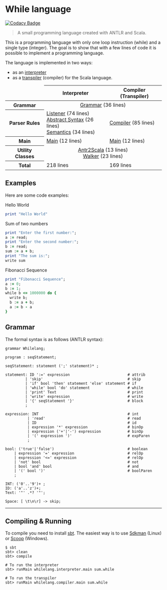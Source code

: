 # While language

[![Codacy Badge](https://api.codacy.com/project/badge/Grade/b1705795c5f74b9289b6f4c942dd5911)](https://www.codacy.com/app/leonardo-lucena/whilelang?utm_source=github.com&utm_medium=referral&utm_content=lrlucena/whilelang&utm_campaign=badger)

> A small programming language created with ANTLR and Scala.

This is a programming language with only one loop instruction (while) and a single type (integer).
The goal is to show that with a few lines of code it is possible to implement a programming language.

The language is implemented in two ways:
 - as an [interpreter](interpreter.md)
 - as a [transpiler](transpiler.md) (compiler) for the Scala language.

<table>
  <thead>
    <tr>
      <td></td>
      <th>Interpreter</th>
      <th>Compiler (Transpiler)</th>
    </tr>
    </thead>
    <tbody>
    <tr>
      <th>Grammar</th>
      <td colspan="2" align="center"><a href="#grammar">Grammar</a> (36 lines)</td>
    </tr>
    <tr>
      <th>Parser Rules</th>
      <td><a href="interpreter.md#parser-rules">Listener</a> (74 lines)<br>
       <a href="interpreter.md#abstract-syntax">Abstract Syntax</a> (26 lines)<br>
          <a href="interpreter.md#semantics">Semantics</a> (34 lines)</td>
      <td><a href="transpiler.md#parser-rules">Compiler</a> (85 lines)</td>
    </tr>
    <tr>
      <th>Main</th>
      <td><a href="interpreter.md#main">Main</a> (12 lines)</td>
      <td><a href="transpiler.md#main">Main</a> (12 lines)</td>
    </tr>
    <tr>
      <th>Utility Classes</th>
      <td colspan="2" align="center"><a href="interpreter.md#antlr2scala">Antr2Scala</a> (13 lines)<br> <a href="interpreter.md#walker">Walker</a> (23 lines)</td>
    </tr>
    <tr>
      <th>Total</th>
      <td>218 lines</td>
      <td>169 lines</td>
    </tr>
  </tbody>
</table>


## Examples
Here are some code examples:

Hello World
````ruby
print "Hello World"
````

Sum of two numbers
````ruby
print "Enter the first number:";
a := read;
print "Enter the second number:";
b := read;
sum := a + b;
print "The sum is:";
write sum
````

Fibonacci Sequence
````ruby
print "Fibonacci Sequence";
a := 0;
b := 1;
while b <= 1000000 do {
  write b;
  b := a + b;
  a := b - a
}
````

## Grammar

The formal syntax is as follows (ANTLR syntax):

````antlr
grammar Whilelang;

program : seqStatement;

seqStatement: statement (';' statement)* ;

statement: ID ':=' expression                          # attrib
         | 'skip'                                      # skip
         | 'if' bool 'then' statement 'else' statement # if
         | 'while' bool 'do' statement                 # while
         | 'print' Text                                # print
         | 'write' expression                          # write
         | '{' seqStatement '}'                        # block
         ;

expression: INT                                        # int
          | 'read'                                     # read
          | ID                                         # id
          | expression '*' expression                  # binOp
          | expression ('+'|'-') expression            # binOp
          | '(' expression ')'                         # expParen
          ;

bool: ('true'|'false')                                 # boolean
    | expression '=' expression                        # relOp
    | expression '<=' expression                       # relOp
    | 'not' bool                                       # not
    | bool 'and' bool                                  # and
    | '(' bool ')'                                     # boolParen
    ;

INT: ('0'..'9')+ ;
ID: ('a'..'z')+;
Text: '"' .*? '"';

Space: [ \t\n\r] -> skip;
````
---

## Compiling & Running

To compile you need to install [sbt](https://www.scala-sbt.org/). The easiest way is to use [Sdkman](https://sdkman.io/install) (Linux) or [Scoop](https://scoop.sh/) (Windows).

````shell
$ sbt
sbt> clean
sbt> compile

# To run the interpreter
sbt> runMain whilelang.interpreter.main sum.while

# To run the transpiler
sbt> runMain whilelang.compiler.main sum.while
````
